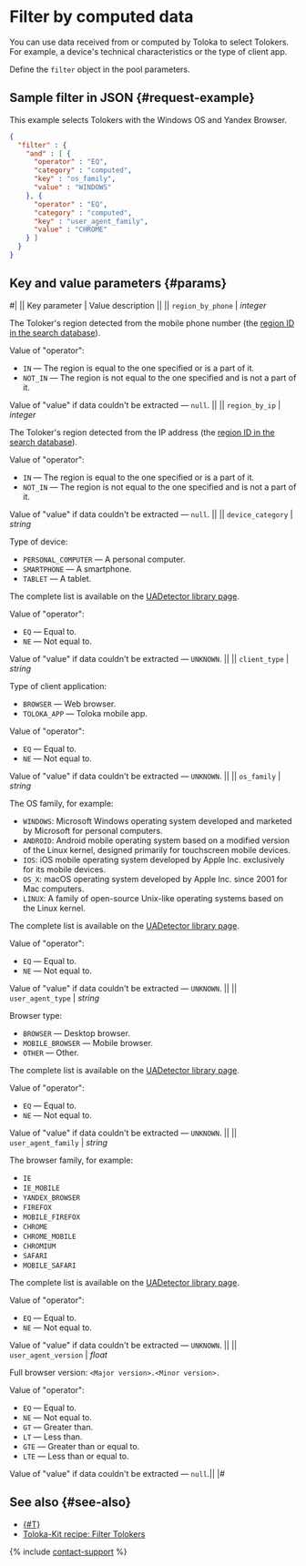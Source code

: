 # Filter by computed data

You can use data received from or computed by Toloka to select Tolokers. For example, a device's technical characteristics or the type of client app.

Define the `filter` object in the pool parameters.

## Sample filter in JSON {#request-example}

This example selects Tolokers with the Windows OS and Yandex Browser.

```json
{
  "filter" : {
    "and" : [ {
      "operator" : "EQ",
      "category" : "computed",
      "key" : "os_family",
      "value" : "WINDOWS"
    }, {
      "operator" : "EQ",
      "category" : "computed",
      "key" : "user_agent_family",
      "value" : "CHROME"
    } ]
  }
}
```

## Key and value parameters {#params}

#|
|| Key parameter | Value description ||
|| `region_by_phone` | _integer_

The Toloker's region detected from the mobile phone number (the [region ID in the search database](regions.md)).

Value of "operator":

- `IN` — The region is equal to the one specified or is a part of it.
- `NOT_IN` — The region is not equal to the one specified and is not a part of it.

Value of "value" if data couldn't be extracted — `null`. ||
|| `region_by_ip` | _integer_

The Toloker's region detected from the IP address (the [region ID in the search database](regions.md)).

Value of "operator":

- `IN` — The region is equal to the one specified or is a part of it.
- `NOT_IN` — The region is not equal to the one specified and is not a part of it.

Value of "value" if data couldn't be extracted — `null`. ||
|| `device_category` | _string_

Type of device:

- `PERSONAL_COMPUTER` — A personal computer.
- `SMARTPHONE` — A smartphone.
- `TABLET` — A tablet.

The complete list is available on the [UADetector library page](http://uadetector.sourceforge.net/modules/uadetector-core/apidocs/net/sf/uadetector/ReadableDeviceCategory.Category.html).

Value of "operator":

- `EQ` — Equal to.
- `NE` — Not equal to.

Value of "value" if data couldn't be extracted — `UNKNOWN`. ||
|| `client_type` | _string_

Type of client application:

- `BROWSER` — Web browser.
- `TOLOKA_APP` — Toloka mobile app.

Value of "operator":

- `EQ` — Equal to.
- `NE` — Not equal to.

Value of "value" if data couldn't be extracted — `UNKNOWN`. ||
|| `os_family` | _string_

The OS family, for example:

- `WINDOWS`: Microsoft Windows operating system developed and marketed by Microsoft for personal computers.
- `ANDROID`: Android mobile operating system based on a modified version of the Linux kernel, designed primarily for touchscreen mobile devices.
- `IOS`: iOS mobile operating system developed by Apple Inc. exclusively for its mobile devices.
- `OS_X`: macOS operating system developed by Apple Inc. since 2001 for Mac computers.
- `LINUX`: A family of open-source Unix-like operating systems based on the Linux kernel.

The complete list is available on the [UADetector library page](http://uadetector.sourceforge.net/modules/uadetector-core/apidocs/net/sf/uadetector/OperatingSystemFamily.html).

Value of "operator":

- `EQ` — Equal to.
- `NE` — Not equal to.

Value of "value" if data couldn't be extracted — `UNKNOWN`. ||
|| `user_agent_type` | _string_

Browser type:

- `BROWSER` — Desktop browser.
- `MOBILE_BROWSER` — Mobile browser.
- `OTHER` — Other.

The complete list is available on the [UADetector library page](http://uadetector.sourceforge.net/modules/uadetector-core/apidocs/net/sf/uadetector/UserAgentType.html).

Value of "operator":

- `EQ` — Equal to.
- `NE` — Not equal to.

Value of "value" if data couldn't be extracted — `UNKNOWN`. ||
|| `user_agent_family` | _string_

The browser family, for example:

- `IE`
- `IE_MOBILE`
- `YANDEX_BROWSER`
- `FIREFOX`
- `MOBILE_FIREFOX`
- `CHROME`
- `CHROME_MOBILE`
- `CHROMIUM`
- `SAFARI`
- `MOBILE_SAFARI`

The complete list is available on the [UADetector library page](http://uadetector.sourceforge.net/modules/uadetector-core/apidocs/net/sf/uadetector/UserAgentFamily.html).

Value of "operator":

- `EQ` — Equal to.
- `NE` — Not equal to.

Value of "value" if data couldn't be extracted — `UNKNOWN`. ||
|| `user_agent_version` | _float_

Full browser version: `<Major version>.<Minor version>.`

Value of "operator":

- `EQ` — Equal to.
- `NE` — Not equal to.
- `GT` — Greater than.
- `LT` — Less than.
- `GTE` — Greater than or equal to.
- `LTE` — Less than or equal to.

Value of "value" if data couldn't be extracted — `null`.||
|#

## See also {#see-also}

- [{#T}](../../guide/concepts/filters.md)
- [Toloka-Kit recipe: Filter Tolokers](../../toloka-kit/recipes/filter-tolokers.md)

{% include [contact-support](../../guide/_includes/contact-support.md) %}